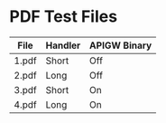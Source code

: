 # PDF Test Files

File    | Handler   | APIGW Binary
----    | -------   | ------------
1.pdf   | Short     | Off
2.pdf   | Long      | Off
3.pdf   | Short     | On
4.pdf   | Long      | On